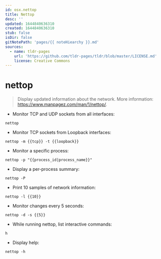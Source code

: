 ```yaml
---
id: osx.nettop
title: Nettop
desc: ''
updated: 1644840636310
created: 1644840636310
stub: false
isDir: false
gitNotePath: 'pages/{{ noteHiearchy }}.md'
sources:
  - name: tldr-pages
    url: 'https://github.com/tldr-pages/tldr/blob/master/LICENSE.md'
    license: Creative Commons
---
```

# nettop

> Display updated information about the network.
> More information: <https://www.manpagez.com/man/1/nettop/>.

- Monitor TCP and UDP sockets from all interfaces:

`nettop`

- Monitor TCP sockets from Loopback interfaces:

`nettop -m {{tcp}} -t {{loopback}}`

- Monitor a specific process:

`nettop -p "{{process_id|process_name}}"`

- Display a per-process summary:

`nettop -P`

- Print 10 samples of network information:

`nettop -l {{10}}`

- Monitor changes every 5 seconds:

`nettop -d -s {{5}}`

- While running nettop, list interactive commands:

`h`

- Display help:

`nettop -h`

